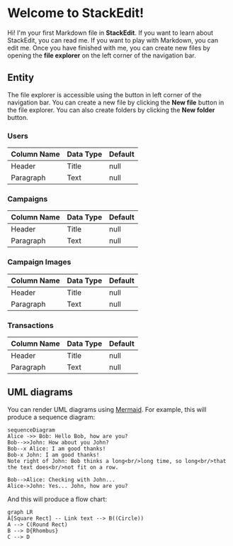 # Welcome to StackEdit!

Hi! I'm your first Markdown file in **StackEdit**. If you want to learn about StackEdit, you can read me. If you want to play with Markdown, you can edit me. Once you have finished with me, you can create new files by opening the **file explorer** on the left corner of the navigation bar.

## Entity

The file explorer is accessible using the button in left corner of the navigation bar. You can create a new file by clicking the **New file** button in the file explorer. You can also create folders by clicking the **New folder** button.

### Users

| Column Name | Data Type | Default |
| --- | ----------- | --- |
| Header | Title | null |
| Paragraph | Text | null |

### Campaigns

| Column Name | Data Type | Default |
| --- | ----------- | --- |
| Header | Title | null |
| Paragraph | Text | null |

### Campaign Images

| Column Name | Data Type | Default |
| --- | ----------- | --- |
| Header | Title | null |
| Paragraph | Text | null |

### Transactions

| Column Name | Data Type | Default |
| --- | ----------- | --- |
| Header | Title | null |
| Paragraph | Text | null |

## UML diagrams

You can render UML diagrams using [Mermaid](https://mermaidjs.github.io/). For example, this will produce a sequence diagram:

```mermaid
sequenceDiagram
Alice ->> Bob: Hello Bob, how are you?
Bob-->>John: How about you John?
Bob--x Alice: I am good thanks!
Bob-x John: I am good thanks!
Note right of John: Bob thinks a long<br/>long time, so long<br/>that the text does<br/>not fit on a row.

Bob-->Alice: Checking with John...
Alice->John: Yes... John, how are you?
```

And this will produce a flow chart:

```mermaid
graph LR
A[Square Rect] -- Link text --> B((Circle))
A --> C(Round Rect)
B --> D{Rhombus}
C --> D
```